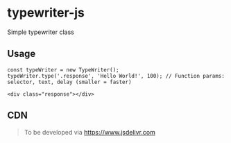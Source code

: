 # typewriter-js

Simple typewriter class

## Usage

```
const typeWriter = new TypeWriter();
typeWriter.type('.response', 'Hello World!', 100); // Function params: selector, text, delay (smaller = faster)
```

```
<div class="response"></div>
```

## CDN

> To be developed via https://www.jsdelivr.com
